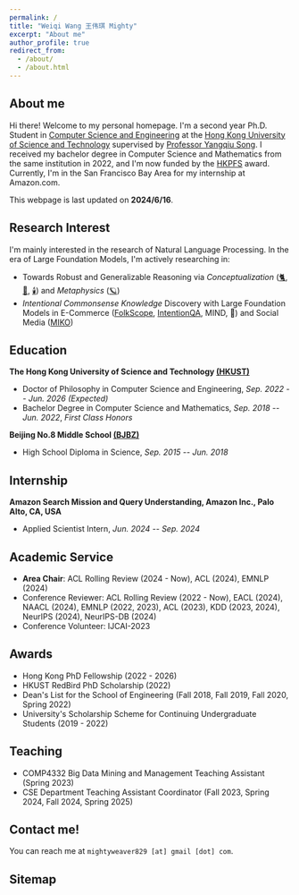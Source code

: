 ```yaml
---
permalink: /
title: "Weiqi Wang 王伟琪 Mighty"
excerpt: "About me"
author_profile: true
redirect_from:
  - /about/
  - /about.html
---
```


## About me

Hi there! Welcome to my personal homepage.
I'm a second year Ph.D. Student in [Computer Science and Engineering](https://cse.hkust.edu.hk/) at
the [Hong Kong University of Science and Technology](https://hkust.edu.hk/) supervised
by [Professor Yangqiu Song](https://www.cse.ust.hk/~yqsong/). I received my bachelor degree in Computer Science
and Mathematics from the same institution in 2022, and I'm now funded by
the [HKPFS](https://fytgs.hkust.edu.hk/scholarships/hong-kong-phd-fellowship-scheme) award.
Currently, I'm in the San Francisco Bay Area for my internship at Amazon.com.

This webpage is last updated on **2024/6/16**.

## Research Interest

I'm mainly interested in the research of Natural Language Processing. In the era of Large Foundation Models, I'm
actively researching in:

- Towards Robust and Generalizable Reasoning via *Conceptualization* ([🐈](https://aclanthology.org/2023.acl-long.733.pdf), [🚗](https://aclanthology.org/2023.findings-emnlp.902.pdf), [🕯️](https://arxiv.org/pdf/2401.07286.pdf)) and *Metaphysics* ([🪐](https://arxiv.org/pdf/2406.02106))
- *Intentional Commonsense Knowledge* Discovery with Large Foundation Models in E-Commerce ([FolkScope](https://aclanthology.org/2023.findings-acl.76.pdf), [IntentionQA](https://arxiv.org/pdf/2406.10173), MIND, 📅) and Social Media ([MIKO](https://arxiv.org/pdf/2402.18169.pdf))

## Education

**The Hong Kong University of Science and Technology [(HKUST)](https://hkust.edu.hk/)**

- Doctor of Philosophy in Computer Science and Engineering,  *Sep. 2022 -- Jun. 2026 (Expected)*
- Bachelor Degree in Computer Science and Mathematics,  *Sep. 2018 -- Jun. 2022*, *First Class Honors*

**Beijing No.8 Middle School [(BJBZ)](http://www.no8ms.bj.cn/)**

- High School Diploma in Science, *Sep. 2015 -- Jun. 2018*

## Internship

**Amazon Search Mission and Query Understanding, Amazon Inc., Palo Alto, CA, USA**

- Applied Scientist Intern, *Jun. 2024 -- Sep. 2024*

## Academic Service

* **Area Chair**: ACL Rolling Review (2024 - Now), ACL (2024), EMNLP (2024)
* Conference Reviewer: ACL Rolling Review (2022 - Now), EACL (2024), NAACL (2024), EMNLP (2022, 2023), ACL (2023), KDD (2023, 2024), NeurIPS (2024), NeurIPS-DB (2024)
* Conference Volunteer: IJCAI-2023

## Awards

* Hong Kong PhD Fellowship (2022 - 2026)
* HKUST RedBird PhD Scholarship (2022)
* Dean's List for the School of Engineering (Fall 2018, Fall 2019, Fall 2020, Spring 2022)
* University's Scholarship Scheme for Continuing Undergraduate Students (2019 - 2022)

## Teaching

* COMP4332 Big Data Mining and Management Teaching Assistant (Spring 2023)
* CSE Department Teaching Assistant Coordinator (Fall 2023, Spring 2024, Fall 2024, Spring 2025)

## Contact me!

You can reach me at `mightyweaver829 [at] gmail [dot] com`.

## Sitemap

<script type='text/javascript' id='clustrmaps' src='//cdn.clustrmaps.com/map_v2.js?cl=ffffff&w=700&t=tt&d=DE2rC1_XQk9C3olzhHZGibG_eT8m4xfWcetZ15Zm4mQ&co=2d78ad&cmo=3acc3a&cmn=ff5353&ct=ffffff'></script>